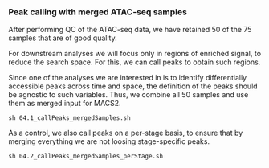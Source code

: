 ### Peak calling with merged ATAC-seq samples

After performing QC of the ATAC-seq data, we have retained 50 of the 75 samples that are of good quality.

For downstream analyses we will focus only in regions of enriched signal, to reduce the search space. For this, we can call peaks to obtain such regions.

Since one of the analyses we are interested in is to identify differentially accessible peaks across time and space, the definition of the peaks should be agnostic to such variables. Thus, we combine all 50 samples and use them as merged input for MACS2. 

```{bash}
sh 04.1_callPeaks_mergedSamples.sh 
```

As a control, we also call peaks on a per-stage basis, to ensure that by merging everything we are not loosing stage-specific peaks.

```{bash}
sh 04.2_callPeaks_mergedSamples_perStage.sh
```